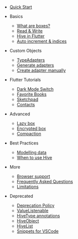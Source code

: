 - [Quick Start](home.md)

- Basics

  - [What are boxes?](basics/boxes.md)
  - [Read & Write](basics/read_write.md)
  - [Hive in Flutter](basics/hive_in_flutter.md)
  - [Auto increment & indices](basics/auto_increment.md)

- Custom Objects

  - [TypeAdapters](custom-objects/type_adapters.md)
  - [Generate adapters](custom-objects/generate_adapters.md)
  - [Create adapter manually](custom-objects/create_adapter_manually.md)

- Flutter Tutorials

  - [Dark Mode Switch](tutorials/dark_mode_switch.md)
  - [Favorite Books](tutorials/favorite_books.md)
  - [Sketchpad](tutorials/sketchpad.md)
  - [Contacts](tutorials/contacts.md)

- Advanced

  - [Lazy box](advanced/lazy_box.md)
  - [Encrypted box](advanced/encrypted_box.md)
  - [Compaction](advanced/compaction.md)

- Best Practices

  - [Modelling data](best-practices/modelling_data.md)
  - [When to use Hive](best-practices/when_to_use_hive.md)

- More

  - [Browser support](more/browser.md)
  - [Frequently Asked Questions](more/faq.md)
  - [Limitations](more/limitations.md)

- Deprecated
  - [Deprecation Policy](deprecated/deprecation_policy.md)
  - [ValueListenable](deprecated/value_listenable.md)
  - [HiveType annotations](deprecated/hive_type_annotations.md)
  - [HiveObject](deprecated/hive_object.md)
  - [HiveList](deprecated/hive_list.md)
  - [Snippets for VSCode](deprecated/vscode-snippets.md)
